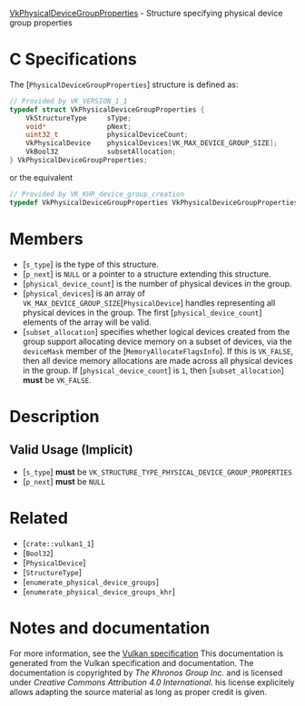 [VkPhysicalDeviceGroupProperties](https://www.khronos.org/registry/vulkan/specs/1.3-extensions/man/html/VkPhysicalDeviceGroupProperties.html) - Structure specifying physical device group properties

# C Specifications
The [`PhysicalDeviceGroupProperties`] structure is defined as:
```c
// Provided by VK_VERSION_1_1
typedef struct VkPhysicalDeviceGroupProperties {
    VkStructureType     sType;
    void*               pNext;
    uint32_t            physicalDeviceCount;
    VkPhysicalDevice    physicalDevices[VK_MAX_DEVICE_GROUP_SIZE];
    VkBool32            subsetAllocation;
} VkPhysicalDeviceGroupProperties;
```
or the equivalent
```c
// Provided by VK_KHR_device_group_creation
typedef VkPhysicalDeviceGroupProperties VkPhysicalDeviceGroupPropertiesKHR;
```

# Members
- [`s_type`] is the type of this structure.
- [`p_next`] is `NULL` or a pointer to a structure extending this structure.
- [`physical_device_count`] is the number of physical devices in the group.
- [`physical_devices`] is an array of `VK_MAX_DEVICE_GROUP_SIZE`[`PhysicalDevice`] handles representing all physical devices in the group. The first [`physical_device_count`] elements of the array will be valid.
- [`subset_allocation`] specifies whether logical devices created from the group support allocating device memory on a subset of devices, via the `deviceMask` member of the [`MemoryAllocateFlagsInfo`]. If this is `VK_FALSE`, then all device memory allocations are made across all physical devices in the group. If [`physical_device_count`] is `1`, then [`subset_allocation`] **must**  be `VK_FALSE`.

# Description
## Valid Usage (Implicit)
-  [`s_type`] **must**  be `VK_STRUCTURE_TYPE_PHYSICAL_DEVICE_GROUP_PROPERTIES`
-  [`p_next`] **must**  be `NULL`

# Related
- [`crate::vulkan1_1`]
- [`Bool32`]
- [`PhysicalDevice`]
- [`StructureType`]
- [`enumerate_physical_device_groups`]
- [`enumerate_physical_device_groups_khr`]

# Notes and documentation
For more information, see the [Vulkan specification](https://www.khronos.org/registry/vulkan/specs/1.3-extensions/html/vkspec.html)
This documentation is generated from the Vulkan specification and documentation.
The documentation is copyrighted by *The Khronos Group Inc.* and is licensed under *Creative Commons Attribution 4.0 International*.
his license explicitely allows adapting the source material as long as proper credit is given.
        